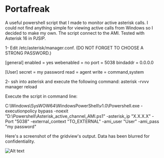 # Portafreak
A useful powershell script that I made to monitor active asterisk calls.
I could not find anything simple for viewing active calls from Windows so I decided to make my own.
The script connect to the AMI.
Tested with Asterisk 16 in PJSIP.

1- Edit /etc/asterisk/manager.conf.
   (DO NOT FORGET TO CHOOSE A STRONG PASSWORD.)

[general]
enabled = yes
webenabled = no
port = 5038
bindaddr = 0.0.0.0

[User]
secret = my password
read = agent
write = command,system

2- ssh into asterisk and execute the following command:
   asterisk -rvvv
   manager reload

Execute the script in command line:

C:\Windows\SysWOW64\WindowsPowerShell\v1.0\Powershell.exe -executionpolicy bypass -noexit "D:\Powershell\Asterisk_active_channel_AMI.ps1" -asterisk_ip "X.X.X.X" -Port "5038" -external_context "TO_EXTERNAL" -ami_user "User" -ami_pass "my password"

Here's a screenshot of the gridview's output. Data has been blurred for confidentiality.

![Alt text]( https://i.imgur.com/e5NXooj.png "Gridview")

